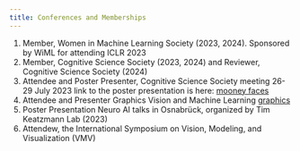 ```yaml
---
title: Conferences and Memberships
---
```


1. Member, Women in Machine Learning Society (2023, 2024). Sponsored by WiML for attending ICLR 2023
2. Member, Cognitive Science Society (2023, 2024) and Reviewer, Cognitive Science Society (2024)
3. Attendee and Poster Presenter, Cognitive Science Society meeting 26-29 July 2023 link to the poster presentation is here: [mooney faces](https://underline.io/lecture/80566-perception-of-mooney-faces-extreme-generalization-through-inverse-renderingquestion)
4. Attendee and Presenter Graphics Vision and Machine Learning [graphics](https://vmv2023.cg.cs.tu-bs.de)
5. Poster Presentation Neuro AI talks in Osnabrück, organized by Tim Keatzmann Lab (2023)
6. Attendew, the International Symposium on Vision, Modeling, and Visualization (VMV)
